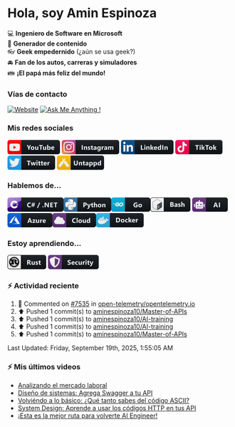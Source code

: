 # Hola, soy Amin Espinoza

:computer: **Ingeniero de Software en Microsoft**  
:pencil: **Generador de contenido**  
:eyeglasses: **Geek empedernido** (¿aún se usa geek?)  
:oncoming_automobile: **Fan de los autos, carreras y simuladores**  
:family: **¡El papá más feliz del mundo!**

### Vías de contacto

[![Website](https://img.shields.io/badge/aminespinoza.com-up-green?style=for-the-badge)][website]
[![Ask Me Anything !](https://img.shields.io/badge/Ask%20me-anything-1abc9c.svg?style=for-the-badge)](https://calendly.com/aminespinoza/consultoria)

### Mis redes sociales
[<img src="./assets/social/youtube.png"/>][youtube]
[<img src="./assets/social/instagram.png"/>][instagram]
[<img src="./assets/social/linkedin.png"/>][linkedin]
[<img src="./assets/social/tiktok.png"/>][linkedin]
[<img src="./assets/social/twitter.png"/>][twitter]
[<img src="./assets/social/untappd.png"/>][untappd]

### Hablemos de...
<img src="./assets/tech/csharp_dotnet.png"/><img src="./assets/tech/python.png"/><img src="./assets/tech/go.png"/><img src="./assets/tech/bash.png"/>
<img src="./assets/tech/ai.png"/><img src="./assets/tech/azure.png"/><img src="./assets/tech/cloud.png"/><img src="./assets/tech/docker.png"/>

### Estoy aprendiendo...
<img src="./assets/tech/rust.png"/> <img src="./assets/tech/security.png"/>


### :zap: Actividad reciente
<!--RECENT_ACTIVITY:start-->
1. 💬 Commented on [#7535](https://github.com/open-telemetry/opentelemetry.io/issues/7535#issuecomment-3300415778) in [open-telemetry/opentelemetry.io](https://github.com/open-telemetry/opentelemetry.io)<br>
2. ⬆️ Pushed 1 commit(s) to [aminespinoza10/Master-of-APIs](https://github.com/aminespinoza10/Master-of-APIs)<br>
3. ⬆️ Pushed 1 commit(s) to [aminespinoza10/AI-training](https://github.com/aminespinoza10/AI-training)<br>
4. ⬆️ Pushed 1 commit(s) to [aminespinoza10/AI-training](https://github.com/aminespinoza10/AI-training)<br>
5. ⬆️ Pushed 1 commit(s) to [aminespinoza10/Master-of-APIs](https://github.com/aminespinoza10/Master-of-APIs)<br>
<!--RECENT_ACTIVITY:end-->
<!--RECENT_ACTIVITY:last_update-->
Last Updated: Friday, September 19th, 2025, 1:55:05 AM
<!--RECENT_ACTIVITY:last_update_end-->

### :zap: Mis últimos videos
<!-- YOUTUBE:START -->
- [Analizando el mercado laboral](https://www.youtube.com/watch?v=flXbjLZHeBQ)
- [Diseño de sistemas: Agrega Swagger a tu API](https://www.youtube.com/watch?v=bFcyjrxlK60)
- [Volviéndo a lo básico: ¿Qué tanto sabes del código ASCII?](https://www.youtube.com/shorts/jZ3-d0RMeEA)
- [System Design: Aprende a usar los códigos HTTP en tus API](https://www.youtube.com/watch?v=6-b05kHCtFw)
- [¡Esta es la mejor ruta para volverte AI Engineer!](https://www.youtube.com/watch?v=1vb_9l-4E8Q)
<!-- YOUTUBE:END -->


[website]: https://aminespinoza.com/
[twitter]: https://twitter.com/aminespinoza
[youtube]: https://www.youtube.com/c/AminEspinoza
[linkedin]: https://www.linkedin.com/in/amin-espinoza-71b24661/
[instagram]: https://www.instagram.com/aminespinoza10/
[untappd]: https://untappd.com/user/aminespinoza
